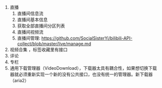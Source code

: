 1. 直播
    1. 直播间信息流
    2. 直播间基本信息
    3. 获取全部直播间分区列表
    4. 直播间视频流
    5. 直播间管理: https://github.com/SocialSisterYi/bilibili-API-collect/blob/master/live/manage.md
3. 视频合集 ，标签收藏里有接口
4. 评论
5. 专栏
6. 通用下载管理器（VideoDownload），下载器太具有耦合性，如果想切换下载器就必须重新实现一个新的没有公共接口，也没有统一的管理器。新下载器（aria2）